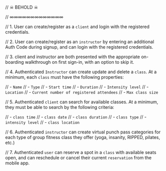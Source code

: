 //  ☠︎ BEHOLD ☠︎

// ∞∞∞∞∞∞∞∞∞∞∞∞∞

// 1. User can create/register as a `client` and login with the registered credentials.

// 2. User can create/register as an `instructor` by entering an additional Auth Code during signup, and can login with the registered credentials.

// 3. client and instructor are both presented with the appropriate on-boarding walkthrough on first sign-in, with an option to skip it.

// 4. Authenticated `Instructor` can create update and delete a `class`. At a minimum, each `class` must have the following properties:

// - `Name`
// - `Type`
// - `Start time`
// - `Duration`
// - `Intensity level`
// - `Location`
// - `Current number of registered attendees`
// - `Max class size`

// 5. Authenticated `client` can search for available classes. At a minimum, they must be able to search by the following criteria:

// - `class time`
// - `class date`
// - `class duration`
// - `class type`
// - `intensity level`
// - `class location`

// 6. Authenticated `instructor` can create virtual punch pass categories for each type of group fitness class they offer (yoga, insanity, RIPPED, pilates, etc.)

// 7. Authenticated `user` can reserve a spot in a `class` with available seats open, and can reschedule or cancel their current `reservation` from the mobile app.